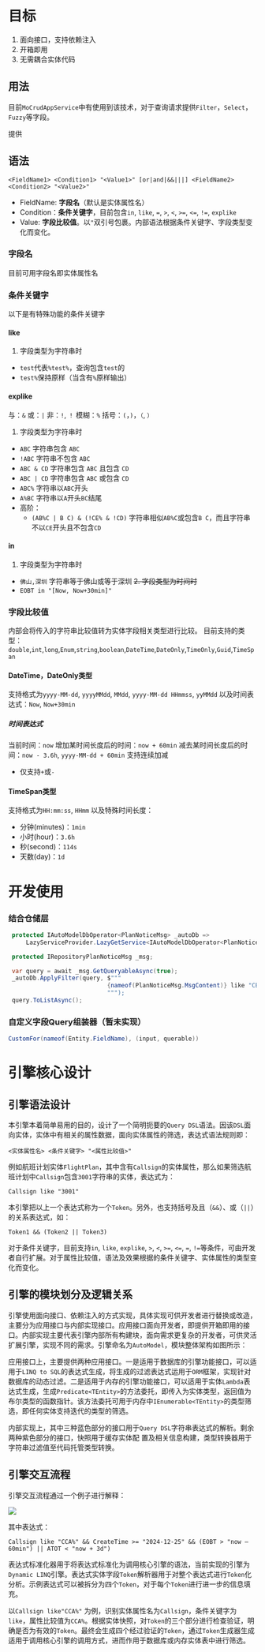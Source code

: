 # 目标
1. 面向接口，支持依赖注入
2. 开箱即用
3. 无需耦合实体代码


## 用法

目前`MoCrudAppService`中有使用到该技术，对于查询请求提供`Filter`，`Select`，`Fuzzy`等字段。

提供

## 语法

`<FieldName1> <Condition1> "<Value1>" [or|and|&&|||] <FieldName2> <Condition2> "<Value2>"`
- FieldName: **字段名**（默认是实体属性名）
- Condition：**条件关键字**，目前包含`in`, `like`, `=`, `>`, `<`, `>=`, `<=`, `!=`, `explike`
- Value: **字段比较值**。以`"`双引号包裹。内部语法根据条件关键字、字段类型变化而变化。

### 字段名

目前可用字段名即实体属性名

### 条件关键字

以下是有特殊功能的条件关键字

#### like
1. 字段类型为字符串时
- `test`代表`%test%`，查询包含`test`的
- `test%`保持原样（当含有`%`原样输出）

#### explike
与：`&`
或：`|`
非：`!`, `！`
模糊：`%`
括号：`(`，`)`，`（`, `）`
1. 字段类型为字符串时
- `ABC` 字符串包含 `ABC`
- `!ABC` 字符串不包含 `ABC`
- `ABC & CD` 字符串包含 `ABC` 且包含 `CD`
- `ABC | CD` 字符串包含 `ABC` 或包含 `CD`
- `ABC%` 字符串以`ABC`开头
- `A%BC` 字符串以`A`开头`BC`结尾
- 高阶：
	- `(AB%C | B C) & (!CE% & !CD)`  字符串相似`AB%C`或包含`B C`，而且字符串不以`CE`开头且不包含`CD`

#### in
1. 字段类型为字符串时
- `佛山,深圳` 字符串等于佛山或等于深圳
~~2. 字段类型为时间时~~
- `EOBT in "[Now, Now+30min]"`




### 字段比较值

内部会将传入的字符串比较值转为实体字段相关类型进行比较。
目前支持的类型：`double`,`int`,`long`,`Enum`,`string`,`boolean`,`DateTime`,`DateOnly`,`TimeOnly`,`Guid`,`TimeSpan`


#### DateTime，DateOnly类型
支持格式为`yyyy-MM-dd`, `yyyyMMdd`, `MMdd`, `yyyy-MM-dd HHmmss`, `yyMMdd`
以及时间表达式：`Now`, `Now+30min`
##### 时间表达式
当前时间：`now`
增加某时间长度后的时间：`now + 60min`
减去某时间长度后的时间：`now - 3.6h`, `yyyy-MM-dd + 60min`
支持连续加减

- 仅支持`+`或`-`


#### TimeSpan类型
支持格式为`HH:mm:ss`, `HHmm`
以及特殊时间长度：
- 分钟(minutes)：`1min`
- 小时(hour)：`3.6h`
- 秒(second)：`114s`
- 天数(day)：`1d`


# 开发使用

### 结合仓储层


```cs
 protected IAutoModelDbOperator<PlanNoticeMsg> _autoDb =>
     LazyServiceProvider.LazyGetService<IAutoModelDbOperator<PlanNoticeMsg>>()!;

 protected IRepositoryPlanNoticeMsg _msg;

 var query = await _msg.GetQueryableAsync(true);
 _autoDb.ApplyFilter(query, $"""
                            {nameof(PlanNoticeMsg.MsgContent)} like "CBD"
                            """);
 query.ToListAsync();
```


### 自定义字段Query组装器（暂未实现）


```cs
CustomFor(nameof(Entity.FieldName), (input, querable))
```




# 引擎核心设计

## 引擎语法设计

本引擎本着简单易用的目的，设计了一个简明扼要的`Query DSL`语法。因该`DSL`面向实体，实体中有相关的属性数据，面向实体属性的筛选，表达式语法规则即：

`<实体属性名> <条件关键字> "<属性比较值>"`

例如航班计划实体`FlightPlan`，其中含有`Callsign`的实体属性，那么如果筛选航班计划中`Callsign`包含`3001`字符串的实体，表达式为：

`Callsign like "3001"`

本引擎把以上一个表达式称为一个`Token`。另外，也支持括号及且（`&&`）、或（`||`）的关系表达式，如：

`Token1 && (Token2 || Token3)`

对于条件关键字，目前支持`in`, `like`, `explike`, `>`, `<`, `>=`, `<=`, `=`, `!=`等条件，可由开发者自行扩展。对于属性比较值，语法及效果根据的条件关键字、实体属性的类型变化而变化。

## 引擎的模块划分及逻辑关系

引擎使用面向接口、依赖注入的方式实现，具体实现可供开发者进行替换或改造，主要分为应用接口与内部实现接口。应用接口面向开发者，即提供开箱即用的接口。内部实现主要代表引擎内部所有构建块，面向需求更复杂的开发者，可供灵活扩展引擎，实现不同的需求。引擎命名为`AutoModel`，模块整体架构如图所示：



应用接口上，主要提供两种应用接口。一是适用于数据库的引擎功能接口，可以适用于`LINQ to SQL`的表达式生成，将生成的过滤表达式运用于`ORM`框架，实现针对数据库的动态过滤。二是适用于内存的引擎功能接口，可以适用于实体`Lambda`表达式生成，生成`Predicate<TEntity>`的方法委托，即传入为实体类型，返回值为布尔类型的函数指针。该方法委托可用于内存中`IEnumerable<TEntity>`的类型筛选，即任何实体支持迭代的类型的筛选。

内部实现上，其中三种蓝色部分的接口用于`Query DSL`字符串表达式的解析。剩余两种紫色部分的接口，快照用于缓存实体配 置及相关信息构建，类型转换器用于字符串过滤值至代码托管类型转换。

## 引擎交互流程

引擎交互流程通过一个例子进行解释：

![](media/3cc067fba287288a6379cf931dbb5d3b.png)


其中表达式：

`Callsign like "CCA%" && CreateTime >= "2024-12-25" && (EOBT > "now – 60min") || ATOT < "now + 3d")`

表达式标准化器用于将表达式标准化为调用核心引擎的语法，当前实现的引擎为`Dynamic LINQ`引擎。表达式实体字段`Token`解析器用于对整个表达式进行`Token`化分析。示例表达式可以被拆分为四个`Token`，对于每个`Token`进行进一步的信息填充。

以`Callsign like"CCA%"` 为例，识别实体属性名为`Callsign`，条件关键字为`like`，属性比较值为`CCA%`。根据实体快照，对`Token`的三个部分进行检查验证，明确是否为有效的`Token`。最终会生成四个经过验证的`Token`，通过`Token`生成器生成适用于调用核心引擎的调用方式，进而作用于数据库或内存实体表中进行筛选。

